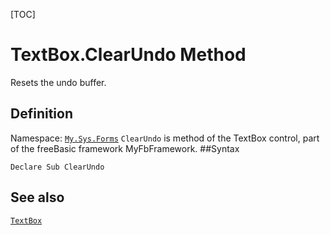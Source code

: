 [TOC]
# TextBox.ClearUndo Method
Resets the undo buffer.
## Definition
Namespace: [`My.Sys.Forms`](My.Sys.Forms.md)
`ClearUndo` is method of the TextBox control, part of the freeBasic framework MyFbFramework.
##Syntax
```freeBasic
Declare Sub ClearUndo
```

## See also
[`TextBox`](TextBox.md)
